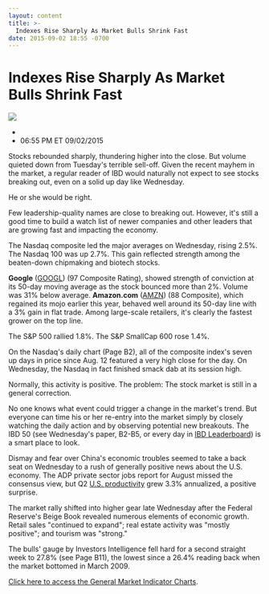 ```yaml
---
layout: content
title: >-
  Indexes Rise Sharply As Market Bulls Shrink Fast
date: 2015-09-02 18:55 -0700
---
```



Indexes Rise Sharply As Market Bulls Shrink Fast
=================================================


![](https://www.investors.com/wp-content/uploads/ibd-migrated-images/MPv_150903_635768044272629834.png)

* 
* 06:55 PM ET 09/02/2015




  

Stocks rebounded sharply, thundering higher into the close. But volume quieted down from Tuesday's terrible sell-off. Given the recent mayhem in the market, a regular reader of IBD would naturally not expect to see stocks breaking out, even on a solid up day like Wednesday.

  

He or she would be right.

  

Few leadership-quality names are close to breaking out. However, it's still a good time to build a watch list of newer companies and other leaders that are growing fast and impacting the economy.

  

The Nasdaq composite led the major averages on Wednesday, rising 2.5%. The Nasdaq 100 was up 2.7%. This gain reflected strength among the beaten-down chipmaking and biotech stocks.

  

**Google** ([GOOGL](https://research.investors.com/quote.aspx?symbol=GOOGL)) (97 Composite Rating), showed strength of conviction at its 50-day moving average as the stock bounced more than 2%. Volume was 31% below average. **Amazon.com** ([AMZN](https://research.investors.com/quote.aspx?symbol=AMZN)) (88 Composite), which regained its mojo earlier this year, behaved well around its 50-day line with a 3% gain in flat trade. Among large-scale retailers, it's clearly the fastest grower on the top line.

  

The S&P 500 rallied 1.8%. The S&P SmallCap 600 rose 1.4%.

  

On the Nasdaq's daily chart (Page B2), all of the composite index's seven up days in price since Aug. 12 featured a very high close for the day. On Wednesday, the Nasdaq in fact finished smack dab at its session high.

  

Normally, this activity is positive. The problem: The stock market is still in a general correction.

  

No one knows what event could trigger a change in the market's trend. But everyone can time his or her re-entry into the market simply by closely watching the daily action and by observing potential new breakouts. The IBD 50 (see Wednesday's paper, B2-B5, or every day in [IBD Leaderboard](http://leaderboard.investors.com/ibd50/top10/)) is a smart place to look.

  

Dismay and fear over China's economic troubles seemed to take a back seat on Wednesday to a rush of generally positive news about the U.S. economy. The ADP private sector jobs report for August missed the consensus view, but Q2 [U.S. productivity](http://news.investors.com/economy/090215-769286-productivity-rises-solidly-but-longterm-trend-is-tepid.htm) grew 3.3% annualized, a positive surprise.

  

The market rally shifted into higher gear late Wednesday after the Federal Reserve's Beige Book revealed numerous elements of economic growth. Retail sales "continued to expand"; real estate activity was "mostly positive"; and tourism was "strong."

  

The bulls' gauge by Investors Intelligence fell hard for a second straight week to 27.8% (see Page B11), the lowest since a 26.4% reading back when the market bottomed in March 2009.

  

[Click here to access the General Market Indicator Charts](https://www.investors.com/pdf/GMI_090315.pdf).




